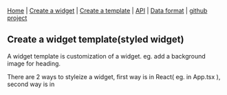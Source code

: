 
[Home](/) | [Create a widget](/create-widget) | [Create a template](/create-a-template.md) | [API](/api) | [Data format](/data-format) | [github project](https://github.com/dmeditor/dmeditor)

## Create a widget template(styled widget)

A widget template is customization of a widget. eg. add a background image for heading.

There are 2 ways to styleize a widget, first way is in React( eg. in App.tsx ), second way is in <script> or external js file.

### Way 1. Register from react(eg. in your App.tsx)

See [sample template](https://github.com/dmeditor/dmeditor-sample/blob/main/src/SampleTemplate.tsx)

```typescript
import { css } from "@emotion/css";
import { registerTemplate } from "dmeditor";

registerTemplate({
    blocktype: 'heading',        
    identifier:'Sample', 
    name:'Sample template', 
    css:css`background:#ffcc00; 
    h2{
        text-align:center;
    }`,
    initData: ()=>{
      const data = {type:'heading', settings:{level: 2}};
      return {...data, data:'Hello1', common:{color: '#9C27B0' }}
    }
 }
);
```
### Way 2. Register from global `<script>`
DMEditor reads global variable `dmeditor`'s `templates` property for all templates.

Note: in below code, css property's value is a template string, while in Way 1 it's invoking css function from emotion.

```javascript
var dmeditor = {
templates:[
  {
          blocktype: 'heading',        
          identifier:'sample', 
          name:'Block heading text', 
          css:`background:#ffcc00; 
          h2{
              text-align:center;
          }`,
          initData: ()=>{
            const data = {type:'heading', settings:{level: 2}};
            return {...data, data:'Hello1', common:{color: '#9C27B0' }}
          }, 
      }
]
}
        
```
